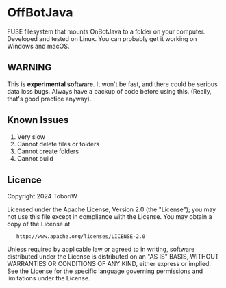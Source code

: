 # OffBotJava

FUSE filesystem that mounts OnBotJava to a folder on your computer. Developed and tested on Linux. You can probably get it working on Windows and macOS.

## WARNING

This is **experimental software**. It won't be fast, and there could be serious data loss bugs. Always have a backup of code before using this. (Really, that's good practice anyway).

## Known Issues

1. Very slow
2. Cannot delete files or folders
3. Cannot create folders
4. Cannot build

## Licence
Copyright 2024 ToboriW

Licensed under the Apache License, Version 2.0 (the "License");
you may not use this file except in compliance with the License.
You may obtain a copy of the License at

       http://www.apache.org/licenses/LICENSE-2.0

Unless required by applicable law or agreed to in writing, software
distributed under the License is distributed on an "AS IS" BASIS,
WITHOUT WARRANTIES OR CONDITIONS OF ANY KIND, either express or implied.
See the License for the specific language governing permissions and
limitations under the License.
